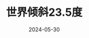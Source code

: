 ---
layout: movie-review
title: 世界倾斜23.5度
description: >
  女同性恋自己的甜宠剧，友情四星。
category: 剧集
img: assets/img/movie/2024/shi_jie_qing_xie_er_shi_san_dian_wu_du.webp
star: 4
date: 2024-05-30
---